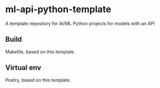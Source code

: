 # ml-api-python-template
A template repository for AI/ML Python projects for models with an API


## Build
Makefile, based on this template.

## Virtual env
Poetry, based on this template.
